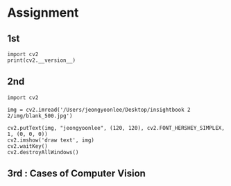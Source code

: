 # Assignment
## 1st
```
import cv2
print(cv2.__version__)
```
## 2nd
```
import cv2

img = cv2.imread('/Users/jeongyoonlee/Desktop/insightbook 2 2/img/blank_500.jpg')

cv2.putText(img, "jeongyoonlee", (120, 120), cv2.FONT_HERSHEY_SIMPLEX, 1, (0, 0, 0))
cv2.imshow('draw text', img)
cv2.waitKey()
cv2.destroyAllWindows()
```

## 3rd : Cases of Computer Vision
